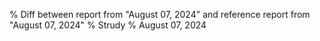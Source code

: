 % Diff between report from "August 07, 2024" and reference report from "August 07, 2024"
% Strudy
% August 07, 2024


